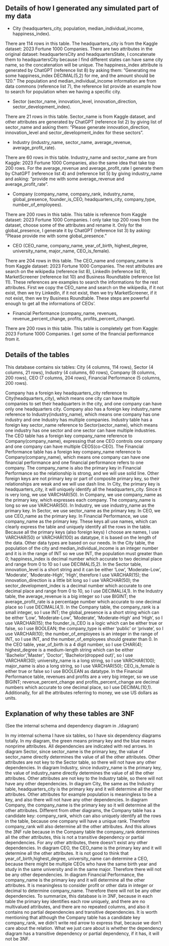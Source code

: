## Details of how I generated any simulated part of my data

- City (headquarters_city, population, median_individual_income, happiness_index). 

There are 114 rows in this table. The headquarters_city is from the Kaggle dataset: 2023 Fortune 1000 Companies. There are two attributes in the original dataset: headquartersCity and headquartersState, I concatenate them to headquartersCity because I find different states can have same city name, so the concatenation will be unique. The happiness_index attribute is generated by ChatGPT (reference list 8) by asking them: ”Generating me some happiness_index DECIMAL(5,2) for me, and the amount should be 120.” The population and median_individual_income information are from data commons (reference list 7), the reference list provide an example how to search for population when we having a specific city.

- Sector (sector_name, innovation_level, innovation_direction, sector_development_index). 

There are 21 rows in this table. Sector_name is from Kaggle dataset, and other attributes are generated by ChatGPT (reference list 2) by giving list of sector_name and asking them: “Please generate innovation_direction, innovation_level and sector_development_index for these sectors”.

- Industry (industry_name, sector_name, average_revenue, average_profit_rate). 

There are 60 rows in this table. Industry_name and sector_name are from Kaggle: 2023 Fortune 1000 Companies, also the same idea that take top 200 rows. For the average_revenue and average_profit_rate I generate them by ChatGPT (reference list 4) and (reference list 5) by giving industry_name and asking: “provide me with some average_revenue and average_profit_rate”.

- Company (company_name, company_rank, industry_name, global_presence, founder_is_CEO, headquarters_city, company_type, number_of_employees). 

There are 200 rows in this table. This table is reference from Kaggle dataset: 2023 Fortune 1000 Companies. I only take top 200 rows from the dataset, choose some of the attributes and rename it. Only for the global_presence, I generate it by ChatGPT (reference list 3) by asking: “Please provide me with some global_presence.”

- CEO (CEO_name, company_name, year_of_birth, highest_degree, university_name, major_name, CEO_is_female). 

There are 204 rows in this table. The CEO_name and company_name is from Kaggle dataset: 2023 Fortune 1000 Companies. The rest attributes are search on the wikipedia (reference list 8), LinkedIn (reference list 9), MarketScreener (reference list 10) and Business Roundtable (reference list 11). These references are examples to search the informations for the rest attributes. First we copy the CEO_name and search on the wikipedia, if it not exist, then we try LinkedIn, if it not exist, then we try MarketScreener, if it not exist, then we try Business Roundtable. These steps are powerful enough to get all the informations of CEOs’.

- Financial Performance (company_name, revenues, revenue_percent_change, profits, profits_percent_change). 

There are 200 rows in this table. This table is completely get from Kaggle: 2023 Fortune 1000 Companies. I get some of the financial performance from it.

## Details of the tables

This database contains six tables: City (4 columns, 114 rows), Sector (4 columns, 21 rows), Industry (4 columns, 60 rows), Company (8 columns, 200 rows), CEO (7 columns, 204 rows), Financial Performance (5 columns, 200 rows).

Company has a foreign key headquarters_city reference to City(headquarters_city), which means one city can have multiple companies to set their headquarters in the city, and one company can have only one headquarters city. Company also has a foreign key industry_name reference to Industry(industry_name), which means one company has one industry and one Industry has multiple companies. Industry table has a foreign key sector_name reference to Sector(sector_name), which means one industry has one sector and one sector can have multiple industries. The CEO table has a foreign key company_name reference to Company(company_name), expressing that one CEO controls one company and one company can have multiple CEOS(co-CEO). The Financial Performance table has a foreign key company_name reference to Company(company_name), which means one company can have one financial performance and one financial performance refers to one company. The company_name is also the primary key in Financial Performance so the relationship is strong, and we will use solid line. Other foreign keys are not primary key or part of composite primary key, so their relationships are weak and we will use dash line. In City, the primary key is headquarters_city, it will uniquely identify all the headquarters_city. Since it is very long, we use VARCHAR(50). In Company, we use company_name as the primary key, which expresses each company. The company_name is long so we use VARCHAR(50). In Industry, we use industry_name as the primary key. In Sector, we use sector_name as the primary key. In CEO, we use CEO_name as the primary key. In Financial Performance, we use company_name as the primary key. These keys all use names, which can clearly express the table and uniquely identify all the rows in the table. Because all the primary keys (also foreign keys) I choose are names, I use VARCHAR(50) or VARCHAR(100) as datatype, it is based on the length of the data. Other data types are based on our needs. In the City table, the population of the city and median_individual_income is an integer number and it is in the range of INT so we use INT, the population must greater than 0; happiness_index is decimal number which accurate to two decimal place and range from 0 to 10 so I use DECIMAL(5,2). In the Sector table, innovation_level is a short string and it can be either ‘Low’, ’Moderate-Low’, ’Moderate’, ’Moderate-High’, ’High’, therefore I use VARCHAR(15); the innovation_direction is a little bit long so I use VARCHAR(50); the sector_development_index is a decimal number which accurate to one decimal place and range from 0 to 10, so I use DECIMAL(4,1). In the Industry table, the average_revenue is a big integer so I use BIGINT; the average_profit_rate is a percentage number which accurate to one decimal place so I use DECIMAL(4,1). In the Company table, the company_rank is a small integer, so I use INT; the global_presence is a short string which can be either ‘Low’, ’Moderate-Low’, ’Moderate’, ’Moderate-High’ and ’High’, so I use VARCHAR(15); the founder_is_CEO is a logic which can be either true or false, so I use BOOLEAN; the company_type is either ‘public’ or ‘private’, so I use VARCHAR(10); the number_of_employees is an integer in the range of INT, so I use INT, and the number_of_employees should greater than 0. In the CEO table, year_of_birth is a 4 digit number, so I use CHAR(4); highest_degree is a medium-length string which can be either 'Bachelor','Master', 'Doctor', 'Bachelor(dropped out)', so I use VARCHAR(30); university_name is a long string, so I use VARCHAR(100); major_name is also a long string, so I use VARCHAR(50); CEO_is_female is either true or false so I use BOOLEAN as datatype. In the Financial Performance table, revenues and profits are a very big integer, so we use BIGINT; revenue_percent_change and profits_percent_change are decimal numbers which accurate to one decimal place, so I use DECIMAL(10,1). Additionally, for all the attributes referring to money, we use US dollars as units. 

## Explanation of why these tables are 3NF

(See the internal schema and dependency diagram in ./diagram)

In my internal schema I have six tables, so I have six dependency diagrams totally. In my diagram, the green means primary key and the blue means nonprime attributes. All dependencies are indicated with red arrows. In diagram Sector, since sector_name is the primary key, the value of sector_name directly determines the value of all the other attributes. Other attributes are not key to the Sector table, so there will not have any other dependencies. In diagram Industry, since industry_name is the primary key, the value of industry_name directly determines the value of all the other attributes. Other attributes are not key to the Industry table, so there will not have any other dependencies. In diagram City, the same as the Industry table, headquarters_city is the primary key and it will determine all the other attributes. Other attributes for example population is meaningless to be a key, and also there will not have any other dependencies. In diagram Company, the company_name is the primary key so it will determine all the other attributes. Different from other diagrams, the Company table has a candidate key: company_rank, which can also uniquely identify all the rows in the table, because one company will have a unique rank. Therefore company_rank will also determine all the other attributes. And this allows the 3NF rule because in the Company table the company_rank determines all the other attributes, this is not a transitive dependency or partial dependencies. For any other attributes, there doesn't exist any other dependencies. In diagram CEO, the CEO_name is the primary key and it will determine all the other attributes. It is not good to think that year_of_birth,highest_degree, university_name can determine a CEO, because there might be multiple CEOs who have the same birth year and study in the same university and in the same major. Therefore there will not be any other dependencies. In diagram Financial Performance, the company_name is the primary key and it will determine all the other attributes. It is meaningless to consider profit or other data in integer or decimal to determine company_name. Therefore there will not be any other dependencies. To summarize, this database is in 3NF, because in each table the primary key identifies each row uniquely, and there are no multivalued attributes, and there are no repeated columns, and also it contains no partial dependencies and transitive dependencies.
It is worth mentioning that although the Company table has a candidate key company_rank, we didn’t write red arrow to express that, because we don’t care about the relation. What we just care about is whether the dependency diagram has a transitive dependency or partial dependency, if it has, it will not be 3NF.
